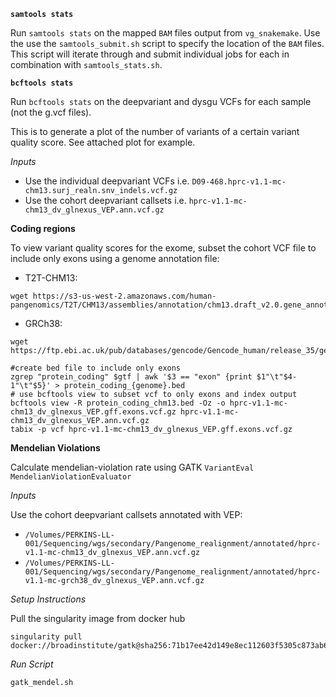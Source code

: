 **`samtools stats`**

Run `samtools stats` on the mapped `BAM` files output from `vg_snakemake`.
Use the use the `samtools_submit.sh` script to specify the location of the `BAM` files. This script will iterate through and submit individual jobs for each in combination with `samtools_stats.sh`.

**`bcftools stats`**

Run `bcftools stats` on the deepvariant and dysgu VCFs for each sample (not the g.vcf files). 

This is to generate a plot of the number of variants of a certain variant quality score. See attached plot for example.

*Inputs*

- Use the individual deepvariant VCFs i.e. `D09-468.hprc-v1.1-mc-chm13.surj_realn.snv_indels.vcf.gz`
- Use the cohort deepvariant callsets i.e. `hprc-v1.1-mc-chm13_dv_glnexus_VEP.ann.vcf.gz`

**Coding regions**

To view variant quality scores for the exome, subset the cohort VCF file to include only exons using a genome annotation file:

- T2T-CHM13:
```
wget https://s3-us-west-2.amazonaws.com/human-pangenomics/T2T/CHM13/assemblies/annotation/chm13.draft_v2.0.gene_annotation.gff3
```
- GRCh38:
```
wget https://ftp.ebi.ac.uk/pub/databases/gencode/Gencode_human/release_35/gencode.v35.annotation.gff3.gz
```

```
#create bed file to include only exons
zgrep "protein_coding" $gtf | awk '$3 == "exon" {print $1"\t"$4-1"\t"$5}' > protein_coding_{genome}.bed
# use bcftools view to subset vcf to only exons and index output
bcftools view -R protein_coding_chm13.bed -Oz -o hprc-v1.1-mc-chm13_dv_glnexus_VEP.gff.exons.vcf.gz hprc-v1.1-mc-chm13_dv_glnexus_VEP.ann.vcf.gz
tabix -p vcf hprc-v1.1-mc-chm13_dv_glnexus_VEP.gff.exons.vcf.gz
```

**Mendelian Violations**

Calculate mendelian-violation rate using GATK `VariantEval MendelianViolationEvaluator`

*Inputs*

Use the cohort deepvariant callsets annotated with VEP: 
- `/Volumes/PERKINS-LL-001/Sequencing/wgs/secondary/Pangenome_realignment/annotated/hprc-v1.1-mc-chm13_dv_glnexus_VEP.ann.vcf.gz`
- `/Volumes/PERKINS-LL-001/Sequencing/wgs/secondary/Pangenome_realignment/annotated/hprc-v1.1-mc-grch38_dv_glnexus_VEP.ann.vcf.gz`

*Setup Instructions*

Pull the singularity image from docker hub
```
singularity pull docker://broadinstitute/gatk@sha256:71b17ee42d149e8ec112603f5305c873ab60d93949ef8bb62a4fff85427f56fb
```

*Run Script*

`gatk_mendel.sh`
